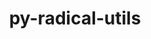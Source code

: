 ---
title: "py-radical-utils"
layout: cache
categories: [package, develop]
meta: {"versions": ["1.20.0"], "compilers": ["gcc@=11.1.0", "gcc@=11.4.0", "gcc@=9.4.0", "oneapi@=2023.2.0", "oneapi@=2023.2.1"], "oss": ["ubuntu20.04"], "platforms": ["linux"], "targets": ["aarch64", "neoverse_v1", "ppc64le", "x86_64_v3"], "stacks": ["e4s", "e4s-arm", "e4s-neoverse_v1", "e4s-oneapi", "e4s-power", "root"], "num_specs": 84, "num_specs_by_stack": {"root": 84, "e4s-arm": 12, "e4s-neoverse_v1": 10, "e4s-power": 21, "e4s": 20, "e4s-oneapi": 21}}
spec_details: [{"hash": "bxesxlvmgjzfegnkbhwtk6eim2awdy6m", "compiler": "gcc@=11.4.0", "versions": ["1.20.0"], "os": "ubuntu20.04", "platform": "linux", "target": "aarch64", "variants": ["build_system=python_pip"], "stacks": ["root", "e4s-arm"], "size": "-", "tarball": "https://binaries.spack.io/develop/build_cache/linux-ubuntu20.04-aarch64/gcc-11.4.0/py-radical-utils-1.20.0/linux-ubuntu20.04-aarch64-gcc-11.4.0-py-radical-utils-1.20.0-bxesxlvmgjzfegnkbhwtk6eim2awdy6m.spack"}, {"hash": "jia76dxawx3bbvq4n5ka2dm4vsgzkwuo", "compiler": "gcc@=11.4.0", "versions": ["1.20.0"], "os": "ubuntu20.04", "platform": "linux", "target": "aarch64", "variants": ["build_system=python_pip"], "stacks": ["root", "e4s-arm"], "size": "-", "tarball": "https://binaries.spack.io/develop/build_cache/linux-ubuntu20.04-aarch64/gcc-11.4.0/py-radical-utils-1.20.0/linux-ubuntu20.04-aarch64-gcc-11.4.0-py-radical-utils-1.20.0-jia76dxawx3bbvq4n5ka2dm4vsgzkwuo.spack"}, {"hash": "j7dupgbt6feb33g5xigkzwrltgskbyiw", "compiler": "gcc@=11.4.0", "versions": ["1.20.0"], "os": "ubuntu20.04", "platform": "linux", "target": "aarch64", "variants": ["build_system=python_pip"], "stacks": ["root", "e4s-arm"], "size": "-", "tarball": "https://binaries.spack.io/develop/build_cache/linux-ubuntu20.04-aarch64/gcc-11.4.0/py-radical-utils-1.20.0/linux-ubuntu20.04-aarch64-gcc-11.4.0-py-radical-utils-1.20.0-j7dupgbt6feb33g5xigkzwrltgskbyiw.spack"}, {"hash": "lx3g3uj57yux5o4j2jam4itvy7m2pggn", "compiler": "gcc@=11.4.0", "versions": ["1.20.0"], "os": "ubuntu20.04", "platform": "linux", "target": "aarch64", "variants": ["build_system=python_pip"], "stacks": ["root", "e4s-arm"], "size": "-", "tarball": "https://binaries.spack.io/develop/build_cache/linux-ubuntu20.04-aarch64/gcc-11.4.0/py-radical-utils-1.20.0/linux-ubuntu20.04-aarch64-gcc-11.4.0-py-radical-utils-1.20.0-lx3g3uj57yux5o4j2jam4itvy7m2pggn.spack"}, {"hash": "lzj3dyqqcvwgkjvsouoeqzkv2ur4xjlg", "compiler": "gcc@=11.4.0", "versions": ["1.20.0"], "os": "ubuntu20.04", "platform": "linux", "target": "aarch64", "variants": ["build_system=python_pip"], "stacks": ["root", "e4s-arm"], "size": "-", "tarball": "https://binaries.spack.io/develop/build_cache/linux-ubuntu20.04-aarch64/gcc-11.4.0/py-radical-utils-1.20.0/linux-ubuntu20.04-aarch64-gcc-11.4.0-py-radical-utils-1.20.0-lzj3dyqqcvwgkjvsouoeqzkv2ur4xjlg.spack"}, {"hash": "vv7tua7uillc7i4fj4sl7ll7vvyy4cbs", "compiler": "gcc@=11.4.0", "versions": ["1.20.0"], "os": "ubuntu20.04", "platform": "linux", "target": "aarch64", "variants": ["build_system=python_pip"], "stacks": ["root", "e4s-arm"], "size": "-", "tarball": "https://binaries.spack.io/develop/build_cache/linux-ubuntu20.04-aarch64/gcc-11.4.0/py-radical-utils-1.20.0/linux-ubuntu20.04-aarch64-gcc-11.4.0-py-radical-utils-1.20.0-vv7tua7uillc7i4fj4sl7ll7vvyy4cbs.spack"}, {"hash": "x3drhr7w2e6ypdhsrd5ybninibj2hb24", "compiler": "gcc@=11.4.0", "versions": ["1.20.0"], "os": "ubuntu20.04", "platform": "linux", "target": "aarch64", "variants": ["build_system=python_pip"], "stacks": ["root", "e4s-arm"], "size": "-", "tarball": "https://binaries.spack.io/develop/build_cache/linux-ubuntu20.04-aarch64/gcc-11.4.0/py-radical-utils-1.20.0/linux-ubuntu20.04-aarch64-gcc-11.4.0-py-radical-utils-1.20.0-x3drhr7w2e6ypdhsrd5ybninibj2hb24.spack"}, {"hash": "grnxsnv6xarartyflxoxq4oqrq46y64s", "compiler": "gcc@=11.4.0", "versions": ["1.20.0"], "os": "ubuntu20.04", "platform": "linux", "target": "aarch64", "variants": ["build_system=python_pip"], "stacks": ["root", "e4s-arm"], "size": "-", "tarball": "https://binaries.spack.io/develop/build_cache/linux-ubuntu20.04-aarch64/gcc-11.4.0/py-radical-utils-1.20.0/linux-ubuntu20.04-aarch64-gcc-11.4.0-py-radical-utils-1.20.0-grnxsnv6xarartyflxoxq4oqrq46y64s.spack"}, {"hash": "nf5woope7bf5dshz5ht5nl4bgfc2xnxm", "compiler": "gcc@=11.4.0", "versions": ["1.20.0"], "os": "ubuntu20.04", "platform": "linux", "target": "aarch64", "variants": ["build_system=python_pip"], "stacks": ["root", "e4s-arm"], "size": "-", "tarball": "https://binaries.spack.io/develop/build_cache/linux-ubuntu20.04-aarch64/gcc-11.4.0/py-radical-utils-1.20.0/linux-ubuntu20.04-aarch64-gcc-11.4.0-py-radical-utils-1.20.0-nf5woope7bf5dshz5ht5nl4bgfc2xnxm.spack"}, {"hash": "4qb7gfa477osj3wwxfsmejo2jrdl27so", "compiler": "gcc@=11.4.0", "versions": ["1.20.0"], "os": "ubuntu20.04", "platform": "linux", "target": "aarch64", "variants": ["build_system=python_pip"], "stacks": ["root", "e4s-arm"], "size": "-", "tarball": "https://binaries.spack.io/develop/build_cache/linux-ubuntu20.04-aarch64/gcc-11.4.0/py-radical-utils-1.20.0/linux-ubuntu20.04-aarch64-gcc-11.4.0-py-radical-utils-1.20.0-4qb7gfa477osj3wwxfsmejo2jrdl27so.spack"}, {"hash": "drovuq34d4bjlsayxmz7cmwfaa2x6vk2", "compiler": "gcc@=11.4.0", "versions": ["1.20.0"], "os": "ubuntu20.04", "platform": "linux", "target": "aarch64", "variants": ["build_system=python_pip"], "stacks": ["root", "e4s-arm"], "size": "-", "tarball": "https://binaries.spack.io/develop/build_cache/linux-ubuntu20.04-aarch64/gcc-11.4.0/py-radical-utils-1.20.0/linux-ubuntu20.04-aarch64-gcc-11.4.0-py-radical-utils-1.20.0-drovuq34d4bjlsayxmz7cmwfaa2x6vk2.spack"}, {"hash": "ydzyicdaudydpwkz7k7y4si45ep6rkwu", "compiler": "gcc@=11.4.0", "versions": ["1.20.0"], "os": "ubuntu20.04", "platform": "linux", "target": "aarch64", "variants": ["build_system=python_pip"], "stacks": ["root", "e4s-arm"], "size": "-", "tarball": "https://binaries.spack.io/develop/build_cache/linux-ubuntu20.04-aarch64/gcc-11.4.0/py-radical-utils-1.20.0/linux-ubuntu20.04-aarch64-gcc-11.4.0-py-radical-utils-1.20.0-ydzyicdaudydpwkz7k7y4si45ep6rkwu.spack"}, {"hash": "qeprc2roaj6xsa7mnqf5uwxxpdeblp5k", "compiler": "gcc@=11.4.0", "versions": ["1.20.0"], "os": "ubuntu20.04", "platform": "linux", "target": "neoverse_v1", "variants": ["build_system=python_pip"], "stacks": ["root", "e4s-neoverse_v1"], "size": "-", "tarball": "https://binaries.spack.io/develop/build_cache/linux-ubuntu20.04-neoverse_v1/gcc-11.4.0/py-radical-utils-1.20.0/linux-ubuntu20.04-neoverse_v1-gcc-11.4.0-py-radical-utils-1.20.0-qeprc2roaj6xsa7mnqf5uwxxpdeblp5k.spack"}, {"hash": "ulxmkkykf65jectsqqfelwu3bnl4ybfj", "compiler": "gcc@=11.4.0", "versions": ["1.20.0"], "os": "ubuntu20.04", "platform": "linux", "target": "neoverse_v1", "variants": ["build_system=python_pip"], "stacks": ["root", "e4s-neoverse_v1"], "size": "-", "tarball": "https://binaries.spack.io/develop/build_cache/linux-ubuntu20.04-neoverse_v1/gcc-11.4.0/py-radical-utils-1.20.0/linux-ubuntu20.04-neoverse_v1-gcc-11.4.0-py-radical-utils-1.20.0-ulxmkkykf65jectsqqfelwu3bnl4ybfj.spack"}, {"hash": "j5ydidj74tnwmqowk7oziti5jsho2jaf", "compiler": "gcc@=11.4.0", "versions": ["1.20.0"], "os": "ubuntu20.04", "platform": "linux", "target": "neoverse_v1", "variants": ["build_system=python_pip"], "stacks": ["root", "e4s-neoverse_v1"], "size": "-", "tarball": "https://binaries.spack.io/develop/build_cache/linux-ubuntu20.04-neoverse_v1/gcc-11.4.0/py-radical-utils-1.20.0/linux-ubuntu20.04-neoverse_v1-gcc-11.4.0-py-radical-utils-1.20.0-j5ydidj74tnwmqowk7oziti5jsho2jaf.spack"}, {"hash": "ih7vfn6d55mtcfcztmjkck45orzbgaaa", "compiler": "gcc@=11.4.0", "versions": ["1.20.0"], "os": "ubuntu20.04", "platform": "linux", "target": "neoverse_v1", "variants": ["build_system=python_pip"], "stacks": ["root", "e4s-neoverse_v1"], "size": "-", "tarball": "https://binaries.spack.io/develop/build_cache/linux-ubuntu20.04-neoverse_v1/gcc-11.4.0/py-radical-utils-1.20.0/linux-ubuntu20.04-neoverse_v1-gcc-11.4.0-py-radical-utils-1.20.0-ih7vfn6d55mtcfcztmjkck45orzbgaaa.spack"}, {"hash": "q5qmtkqqepqjqda2m6o2ehp5h6o4vrnk", "compiler": "gcc@=11.4.0", "versions": ["1.20.0"], "os": "ubuntu20.04", "platform": "linux", "target": "neoverse_v1", "variants": ["build_system=python_pip"], "stacks": ["root", "e4s-neoverse_v1"], "size": "-", "tarball": "https://binaries.spack.io/develop/build_cache/linux-ubuntu20.04-neoverse_v1/gcc-11.4.0/py-radical-utils-1.20.0/linux-ubuntu20.04-neoverse_v1-gcc-11.4.0-py-radical-utils-1.20.0-q5qmtkqqepqjqda2m6o2ehp5h6o4vrnk.spack"}, {"hash": "7enwae63dcvtw3iw6uvhiowiig7si7il", "compiler": "gcc@=11.4.0", "versions": ["1.20.0"], "os": "ubuntu20.04", "platform": "linux", "target": "neoverse_v1", "variants": ["build_system=python_pip"], "stacks": ["root", "e4s-neoverse_v1"], "size": "-", "tarball": "https://binaries.spack.io/develop/build_cache/linux-ubuntu20.04-neoverse_v1/gcc-11.4.0/py-radical-utils-1.20.0/linux-ubuntu20.04-neoverse_v1-gcc-11.4.0-py-radical-utils-1.20.0-7enwae63dcvtw3iw6uvhiowiig7si7il.spack"}, {"hash": "teowpc35xn25vtjxymudp5dlacew2lm2", "compiler": "gcc@=11.4.0", "versions": ["1.20.0"], "os": "ubuntu20.04", "platform": "linux", "target": "neoverse_v1", "variants": ["build_system=python_pip"], "stacks": ["root", "e4s-neoverse_v1"], "size": "-", "tarball": "https://binaries.spack.io/develop/build_cache/linux-ubuntu20.04-neoverse_v1/gcc-11.4.0/py-radical-utils-1.20.0/linux-ubuntu20.04-neoverse_v1-gcc-11.4.0-py-radical-utils-1.20.0-teowpc35xn25vtjxymudp5dlacew2lm2.spack"}, {"hash": "7xuyyx6d5vmhtp73r4drgsprd3oombyo", "compiler": "gcc@=11.4.0", "versions": ["1.20.0"], "os": "ubuntu20.04", "platform": "linux", "target": "neoverse_v1", "variants": ["build_system=python_pip"], "stacks": ["root", "e4s-neoverse_v1"], "size": "-", "tarball": "https://binaries.spack.io/develop/build_cache/linux-ubuntu20.04-neoverse_v1/gcc-11.4.0/py-radical-utils-1.20.0/linux-ubuntu20.04-neoverse_v1-gcc-11.4.0-py-radical-utils-1.20.0-7xuyyx6d5vmhtp73r4drgsprd3oombyo.spack"}, {"hash": "ul7g2gy3mfzilln5dkv5c3hhu6ax3vxy", "compiler": "gcc@=11.4.0", "versions": ["1.20.0"], "os": "ubuntu20.04", "platform": "linux", "target": "neoverse_v1", "variants": ["build_system=python_pip"], "stacks": ["root", "e4s-neoverse_v1"], "size": "-", "tarball": "https://binaries.spack.io/develop/build_cache/linux-ubuntu20.04-neoverse_v1/gcc-11.4.0/py-radical-utils-1.20.0/linux-ubuntu20.04-neoverse_v1-gcc-11.4.0-py-radical-utils-1.20.0-ul7g2gy3mfzilln5dkv5c3hhu6ax3vxy.spack"}, {"hash": "5jpywk4ymuwx5f2rzecwle5yrgisfh6v", "compiler": "gcc@=11.4.0", "versions": ["1.20.0"], "os": "ubuntu20.04", "platform": "linux", "target": "neoverse_v1", "variants": ["build_system=python_pip"], "stacks": ["root", "e4s-neoverse_v1"], "size": "-", "tarball": "https://binaries.spack.io/develop/build_cache/linux-ubuntu20.04-neoverse_v1/gcc-11.4.0/py-radical-utils-1.20.0/linux-ubuntu20.04-neoverse_v1-gcc-11.4.0-py-radical-utils-1.20.0-5jpywk4ymuwx5f2rzecwle5yrgisfh6v.spack"}, {"hash": "qgt7jask6rm34et2qwitdmkseatouhvz", "compiler": "gcc@=11.1.0", "versions": ["1.20.0"], "os": "ubuntu20.04", "platform": "linux", "target": "ppc64le", "variants": ["build_system=python_pip"], "stacks": ["root", "e4s-power"], "size": "-", "tarball": "https://binaries.spack.io/develop/build_cache/linux-ubuntu20.04-ppc64le/gcc-11.1.0/py-radical-utils-1.20.0/linux-ubuntu20.04-ppc64le-gcc-11.1.0-py-radical-utils-1.20.0-qgt7jask6rm34et2qwitdmkseatouhvz.spack"}, {"hash": "uclwuqdbzxaqowodyibomyfsfyg3ptur", "compiler": "gcc@=9.4.0", "versions": ["1.20.0"], "os": "ubuntu20.04", "platform": "linux", "target": "ppc64le", "variants": ["build_system=python_pip"], "stacks": ["root", "e4s-power"], "size": "-", "tarball": "https://binaries.spack.io/develop/build_cache/linux-ubuntu20.04-ppc64le/gcc-9.4.0/py-radical-utils-1.20.0/linux-ubuntu20.04-ppc64le-gcc-9.4.0-py-radical-utils-1.20.0-uclwuqdbzxaqowodyibomyfsfyg3ptur.spack"}, {"hash": "oawagupex2yxuhv5hxywq23zttz3g2zr", "compiler": "gcc@=9.4.0", "versions": ["1.20.0"], "os": "ubuntu20.04", "platform": "linux", "target": "ppc64le", "variants": ["build_system=python_pip"], "stacks": ["root", "e4s-power"], "size": "-", "tarball": "https://binaries.spack.io/develop/build_cache/linux-ubuntu20.04-ppc64le/gcc-9.4.0/py-radical-utils-1.20.0/linux-ubuntu20.04-ppc64le-gcc-9.4.0-py-radical-utils-1.20.0-oawagupex2yxuhv5hxywq23zttz3g2zr.spack"}, {"hash": "m7kr5cpx62gp2cmiebacll3zql3x77mc", "compiler": "gcc@=9.4.0", "versions": ["1.20.0"], "os": "ubuntu20.04", "platform": "linux", "target": "ppc64le", "variants": ["build_system=python_pip"], "stacks": ["root", "e4s-power"], "size": "-", "tarball": "https://binaries.spack.io/develop/build_cache/linux-ubuntu20.04-ppc64le/gcc-9.4.0/py-radical-utils-1.20.0/linux-ubuntu20.04-ppc64le-gcc-9.4.0-py-radical-utils-1.20.0-m7kr5cpx62gp2cmiebacll3zql3x77mc.spack"}, {"hash": "vt3zzxjczrpdazu72vxntr4rkvhsl6ss", "compiler": "gcc@=9.4.0", "versions": ["1.20.0"], "os": "ubuntu20.04", "platform": "linux", "target": "ppc64le", "variants": ["build_system=python_pip"], "stacks": ["root", "e4s-power"], "size": "-", "tarball": "https://binaries.spack.io/develop/build_cache/linux-ubuntu20.04-ppc64le/gcc-9.4.0/py-radical-utils-1.20.0/linux-ubuntu20.04-ppc64le-gcc-9.4.0-py-radical-utils-1.20.0-vt3zzxjczrpdazu72vxntr4rkvhsl6ss.spack"}, {"hash": "dxeastyo2rmnr2wvnk5piztmaeteyrkp", "compiler": "gcc@=9.4.0", "versions": ["1.20.0"], "os": "ubuntu20.04", "platform": "linux", "target": "ppc64le", "variants": ["build_system=python_pip"], "stacks": ["root", "e4s-power"], "size": "-", "tarball": "https://binaries.spack.io/develop/build_cache/linux-ubuntu20.04-ppc64le/gcc-9.4.0/py-radical-utils-1.20.0/linux-ubuntu20.04-ppc64le-gcc-9.4.0-py-radical-utils-1.20.0-dxeastyo2rmnr2wvnk5piztmaeteyrkp.spack"}, {"hash": "f3sfm6ib6wwbgpcpt5f6qbkhwoedyncr", "compiler": "gcc@=9.4.0", "versions": ["1.20.0"], "os": "ubuntu20.04", "platform": "linux", "target": "ppc64le", "variants": ["build_system=python_pip"], "stacks": ["root", "e4s-power"], "size": "-", "tarball": "https://binaries.spack.io/develop/build_cache/linux-ubuntu20.04-ppc64le/gcc-9.4.0/py-radical-utils-1.20.0/linux-ubuntu20.04-ppc64le-gcc-9.4.0-py-radical-utils-1.20.0-f3sfm6ib6wwbgpcpt5f6qbkhwoedyncr.spack"}, {"hash": "hru63wxgiwuy3uthwkbxhqevef5pn5zq", "compiler": "gcc@=9.4.0", "versions": ["1.20.0"], "os": "ubuntu20.04", "platform": "linux", "target": "ppc64le", "variants": ["build_system=python_pip"], "stacks": ["root", "e4s-power"], "size": "-", "tarball": "https://binaries.spack.io/develop/build_cache/linux-ubuntu20.04-ppc64le/gcc-9.4.0/py-radical-utils-1.20.0/linux-ubuntu20.04-ppc64le-gcc-9.4.0-py-radical-utils-1.20.0-hru63wxgiwuy3uthwkbxhqevef5pn5zq.spack"}, {"hash": "5p5h7rtarwqvwv7236x4icszxqd4hfgi", "compiler": "gcc@=9.4.0", "versions": ["1.20.0"], "os": "ubuntu20.04", "platform": "linux", "target": "ppc64le", "variants": ["build_system=python_pip"], "stacks": ["root", "e4s-power"], "size": "-", "tarball": "https://binaries.spack.io/develop/build_cache/linux-ubuntu20.04-ppc64le/gcc-9.4.0/py-radical-utils-1.20.0/linux-ubuntu20.04-ppc64le-gcc-9.4.0-py-radical-utils-1.20.0-5p5h7rtarwqvwv7236x4icszxqd4hfgi.spack"}, {"hash": "y56h4tbd6uh7sd5v2moj743xxzaktt46", "compiler": "gcc@=9.4.0", "versions": ["1.20.0"], "os": "ubuntu20.04", "platform": "linux", "target": "ppc64le", "variants": ["build_system=python_pip"], "stacks": ["root", "e4s-power"], "size": "-", "tarball": "https://binaries.spack.io/develop/build_cache/linux-ubuntu20.04-ppc64le/gcc-9.4.0/py-radical-utils-1.20.0/linux-ubuntu20.04-ppc64le-gcc-9.4.0-py-radical-utils-1.20.0-y56h4tbd6uh7sd5v2moj743xxzaktt46.spack"}, {"hash": "nx56vinv2wtxxj6gkozjvvjuefunnm4c", "compiler": "gcc@=9.4.0", "versions": ["1.20.0"], "os": "ubuntu20.04", "platform": "linux", "target": "ppc64le", "variants": ["build_system=python_pip"], "stacks": ["root", "e4s-power"], "size": "-", "tarball": "https://binaries.spack.io/develop/build_cache/linux-ubuntu20.04-ppc64le/gcc-9.4.0/py-radical-utils-1.20.0/linux-ubuntu20.04-ppc64le-gcc-9.4.0-py-radical-utils-1.20.0-nx56vinv2wtxxj6gkozjvvjuefunnm4c.spack"}, {"hash": "ul6wr7q7fkiyquul3f7gtdw3ecix3kpv", "compiler": "gcc@=9.4.0", "versions": ["1.20.0"], "os": "ubuntu20.04", "platform": "linux", "target": "ppc64le", "variants": ["build_system=python_pip"], "stacks": ["root", "e4s-power"], "size": "-", "tarball": "https://binaries.spack.io/develop/build_cache/linux-ubuntu20.04-ppc64le/gcc-9.4.0/py-radical-utils-1.20.0/linux-ubuntu20.04-ppc64le-gcc-9.4.0-py-radical-utils-1.20.0-ul6wr7q7fkiyquul3f7gtdw3ecix3kpv.spack"}, {"hash": "hnphtdbj4jkoybc5idurw6qnqxuzllo5", "compiler": "gcc@=9.4.0", "versions": ["1.20.0"], "os": "ubuntu20.04", "platform": "linux", "target": "ppc64le", "variants": ["build_system=python_pip"], "stacks": ["root", "e4s-power"], "size": "-", "tarball": "https://binaries.spack.io/develop/build_cache/linux-ubuntu20.04-ppc64le/gcc-9.4.0/py-radical-utils-1.20.0/linux-ubuntu20.04-ppc64le-gcc-9.4.0-py-radical-utils-1.20.0-hnphtdbj4jkoybc5idurw6qnqxuzllo5.spack"}, {"hash": "ljmsuun6bwy6upaqsqo6owcs7ljuhnwh", "compiler": "gcc@=9.4.0", "versions": ["1.20.0"], "os": "ubuntu20.04", "platform": "linux", "target": "ppc64le", "variants": ["build_system=python_pip"], "stacks": ["root", "e4s-power"], "size": "-", "tarball": "https://binaries.spack.io/develop/build_cache/linux-ubuntu20.04-ppc64le/gcc-9.4.0/py-radical-utils-1.20.0/linux-ubuntu20.04-ppc64le-gcc-9.4.0-py-radical-utils-1.20.0-ljmsuun6bwy6upaqsqo6owcs7ljuhnwh.spack"}, {"hash": "y56l2ow4ajdqonnix2cyw5pnsobav25j", "compiler": "gcc@=9.4.0", "versions": ["1.20.0"], "os": "ubuntu20.04", "platform": "linux", "target": "ppc64le", "variants": ["build_system=python_pip"], "stacks": ["root", "e4s-power"], "size": "-", "tarball": "https://binaries.spack.io/develop/build_cache/linux-ubuntu20.04-ppc64le/gcc-9.4.0/py-radical-utils-1.20.0/linux-ubuntu20.04-ppc64le-gcc-9.4.0-py-radical-utils-1.20.0-y56l2ow4ajdqonnix2cyw5pnsobav25j.spack"}, {"hash": "yljwm34x3zpmxlr7iv3az5xlgn5eankg", "compiler": "gcc@=9.4.0", "versions": ["1.20.0"], "os": "ubuntu20.04", "platform": "linux", "target": "ppc64le", "variants": ["build_system=python_pip"], "stacks": ["root", "e4s-power"], "size": "-", "tarball": "https://binaries.spack.io/develop/build_cache/linux-ubuntu20.04-ppc64le/gcc-9.4.0/py-radical-utils-1.20.0/linux-ubuntu20.04-ppc64le-gcc-9.4.0-py-radical-utils-1.20.0-yljwm34x3zpmxlr7iv3az5xlgn5eankg.spack"}, {"hash": "lc34adbtusfrw5npxsq3elccuigkxfha", "compiler": "gcc@=9.4.0", "versions": ["1.20.0"], "os": "ubuntu20.04", "platform": "linux", "target": "ppc64le", "variants": ["build_system=python_pip"], "stacks": ["root", "e4s-power"], "size": "-", "tarball": "https://binaries.spack.io/develop/build_cache/linux-ubuntu20.04-ppc64le/gcc-9.4.0/py-radical-utils-1.20.0/linux-ubuntu20.04-ppc64le-gcc-9.4.0-py-radical-utils-1.20.0-lc34adbtusfrw5npxsq3elccuigkxfha.spack"}, {"hash": "urnunazjimta7y3ldg5pjgvnopjyyqxo", "compiler": "gcc@=9.4.0", "versions": ["1.20.0"], "os": "ubuntu20.04", "platform": "linux", "target": "ppc64le", "variants": ["build_system=python_pip"], "stacks": ["root", "e4s-power"], "size": "-", "tarball": "https://binaries.spack.io/develop/build_cache/linux-ubuntu20.04-ppc64le/gcc-9.4.0/py-radical-utils-1.20.0/linux-ubuntu20.04-ppc64le-gcc-9.4.0-py-radical-utils-1.20.0-urnunazjimta7y3ldg5pjgvnopjyyqxo.spack"}, {"hash": "ks6tuagwdqckaejyji53xdvcx7fg62at", "compiler": "gcc@=9.4.0", "versions": ["1.20.0"], "os": "ubuntu20.04", "platform": "linux", "target": "ppc64le", "variants": ["build_system=python_pip"], "stacks": ["root", "e4s-power"], "size": "-", "tarball": "https://binaries.spack.io/develop/build_cache/linux-ubuntu20.04-ppc64le/gcc-9.4.0/py-radical-utils-1.20.0/linux-ubuntu20.04-ppc64le-gcc-9.4.0-py-radical-utils-1.20.0-ks6tuagwdqckaejyji53xdvcx7fg62at.spack"}, {"hash": "t44ukotwr6pes5yyjlezqal2hqturuy6", "compiler": "gcc@=9.4.0", "versions": ["1.20.0"], "os": "ubuntu20.04", "platform": "linux", "target": "ppc64le", "variants": ["build_system=python_pip"], "stacks": ["root", "e4s-power"], "size": "-", "tarball": "https://binaries.spack.io/develop/build_cache/linux-ubuntu20.04-ppc64le/gcc-9.4.0/py-radical-utils-1.20.0/linux-ubuntu20.04-ppc64le-gcc-9.4.0-py-radical-utils-1.20.0-t44ukotwr6pes5yyjlezqal2hqturuy6.spack"}, {"hash": "lprp7wwtid633gd5eznciyz7a6ftaga5", "compiler": "gcc@=9.4.0", "versions": ["1.20.0"], "os": "ubuntu20.04", "platform": "linux", "target": "ppc64le", "variants": ["build_system=python_pip"], "stacks": ["root", "e4s-power"], "size": "-", "tarball": "https://binaries.spack.io/develop/build_cache/linux-ubuntu20.04-ppc64le/gcc-9.4.0/py-radical-utils-1.20.0/linux-ubuntu20.04-ppc64le-gcc-9.4.0-py-radical-utils-1.20.0-lprp7wwtid633gd5eznciyz7a6ftaga5.spack"}, {"hash": "g7aergm2zrokd4tlpzyt5adtrmyiiumh", "compiler": "gcc@=11.4.0", "versions": ["1.20.0"], "os": "ubuntu20.04", "platform": "linux", "target": "x86_64_v3", "variants": ["build_system=python_pip"], "stacks": ["root", "e4s"], "size": "-", "tarball": "https://binaries.spack.io/develop/build_cache/linux-ubuntu20.04-x86_64_v3/gcc-11.4.0/py-radical-utils-1.20.0/linux-ubuntu20.04-x86_64_v3-gcc-11.4.0-py-radical-utils-1.20.0-g7aergm2zrokd4tlpzyt5adtrmyiiumh.spack"}, {"hash": "fbsginqjaued4ocbiodqt4xkykpbezco", "compiler": "gcc@=11.4.0", "versions": ["1.20.0"], "os": "ubuntu20.04", "platform": "linux", "target": "x86_64_v3", "variants": ["build_system=python_pip"], "stacks": ["root", "e4s"], "size": "-", "tarball": "https://binaries.spack.io/develop/build_cache/linux-ubuntu20.04-x86_64_v3/gcc-11.4.0/py-radical-utils-1.20.0/linux-ubuntu20.04-x86_64_v3-gcc-11.4.0-py-radical-utils-1.20.0-fbsginqjaued4ocbiodqt4xkykpbezco.spack"}, {"hash": "lqu5x32dpgk77hjhesljupb66xgbeois", "compiler": "gcc@=11.4.0", "versions": ["1.20.0"], "os": "ubuntu20.04", "platform": "linux", "target": "x86_64_v3", "variants": ["build_system=python_pip"], "stacks": ["root", "e4s"], "size": "-", "tarball": "https://binaries.spack.io/develop/build_cache/linux-ubuntu20.04-x86_64_v3/gcc-11.4.0/py-radical-utils-1.20.0/linux-ubuntu20.04-x86_64_v3-gcc-11.4.0-py-radical-utils-1.20.0-lqu5x32dpgk77hjhesljupb66xgbeois.spack"}, {"hash": "icknnh75x7rmg67ppqnxqyx5ibserotv", "compiler": "gcc@=11.4.0", "versions": ["1.20.0"], "os": "ubuntu20.04", "platform": "linux", "target": "x86_64_v3", "variants": ["build_system=python_pip"], "stacks": ["root", "e4s"], "size": "-", "tarball": "https://binaries.spack.io/develop/build_cache/linux-ubuntu20.04-x86_64_v3/gcc-11.4.0/py-radical-utils-1.20.0/linux-ubuntu20.04-x86_64_v3-gcc-11.4.0-py-radical-utils-1.20.0-icknnh75x7rmg67ppqnxqyx5ibserotv.spack"}, {"hash": "jv73xohkr2qi3eof2e6k6wolu4di55eo", "compiler": "gcc@=11.4.0", "versions": ["1.20.0"], "os": "ubuntu20.04", "platform": "linux", "target": "x86_64_v3", "variants": ["build_system=python_pip"], "stacks": ["root", "e4s"], "size": "-", "tarball": "https://binaries.spack.io/develop/build_cache/linux-ubuntu20.04-x86_64_v3/gcc-11.4.0/py-radical-utils-1.20.0/linux-ubuntu20.04-x86_64_v3-gcc-11.4.0-py-radical-utils-1.20.0-jv73xohkr2qi3eof2e6k6wolu4di55eo.spack"}, {"hash": "rbd5ggyw4l2bou275h5w5pwbzbwtom3n", "compiler": "gcc@=11.4.0", "versions": ["1.20.0"], "os": "ubuntu20.04", "platform": "linux", "target": "x86_64_v3", "variants": ["build_system=python_pip"], "stacks": ["root", "e4s"], "size": "-", "tarball": "https://binaries.spack.io/develop/build_cache/linux-ubuntu20.04-x86_64_v3/gcc-11.4.0/py-radical-utils-1.20.0/linux-ubuntu20.04-x86_64_v3-gcc-11.4.0-py-radical-utils-1.20.0-rbd5ggyw4l2bou275h5w5pwbzbwtom3n.spack"}, {"hash": "tjwgbabmous4gm5lgxdn5actr5aqel6p", "compiler": "gcc@=11.4.0", "versions": ["1.20.0"], "os": "ubuntu20.04", "platform": "linux", "target": "x86_64_v3", "variants": ["build_system=python_pip"], "stacks": ["root", "e4s"], "size": "-", "tarball": "https://binaries.spack.io/develop/build_cache/linux-ubuntu20.04-x86_64_v3/gcc-11.4.0/py-radical-utils-1.20.0/linux-ubuntu20.04-x86_64_v3-gcc-11.4.0-py-radical-utils-1.20.0-tjwgbabmous4gm5lgxdn5actr5aqel6p.spack"}, {"hash": "23lxqbeummibemu5gjgdkutephr6f6pj", "compiler": "gcc@=11.4.0", "versions": ["1.20.0"], "os": "ubuntu20.04", "platform": "linux", "target": "x86_64_v3", "variants": ["build_system=python_pip"], "stacks": ["root", "e4s"], "size": "-", "tarball": "https://binaries.spack.io/develop/build_cache/linux-ubuntu20.04-x86_64_v3/gcc-11.4.0/py-radical-utils-1.20.0/linux-ubuntu20.04-x86_64_v3-gcc-11.4.0-py-radical-utils-1.20.0-23lxqbeummibemu5gjgdkutephr6f6pj.spack"}, {"hash": "lpsevsikyqxcjgt43ek4654ir4gmc3hk", "compiler": "gcc@=11.4.0", "versions": ["1.20.0"], "os": "ubuntu20.04", "platform": "linux", "target": "x86_64_v3", "variants": ["build_system=python_pip"], "stacks": ["root", "e4s"], "size": "-", "tarball": "https://binaries.spack.io/develop/build_cache/linux-ubuntu20.04-x86_64_v3/gcc-11.4.0/py-radical-utils-1.20.0/linux-ubuntu20.04-x86_64_v3-gcc-11.4.0-py-radical-utils-1.20.0-lpsevsikyqxcjgt43ek4654ir4gmc3hk.spack"}, {"hash": "asgsantpopqwkcvskem3hanszejppu4p", "compiler": "gcc@=11.4.0", "versions": ["1.20.0"], "os": "ubuntu20.04", "platform": "linux", "target": "x86_64_v3", "variants": ["build_system=python_pip"], "stacks": ["root", "e4s"], "size": "-", "tarball": "https://binaries.spack.io/develop/build_cache/linux-ubuntu20.04-x86_64_v3/gcc-11.4.0/py-radical-utils-1.20.0/linux-ubuntu20.04-x86_64_v3-gcc-11.4.0-py-radical-utils-1.20.0-asgsantpopqwkcvskem3hanszejppu4p.spack"}, {"hash": "fq7m3myygzdagdgd3unqgpi63inu5drx", "compiler": "gcc@=11.4.0", "versions": ["1.20.0"], "os": "ubuntu20.04", "platform": "linux", "target": "x86_64_v3", "variants": ["build_system=python_pip"], "stacks": ["root", "e4s"], "size": "-", "tarball": "https://binaries.spack.io/develop/build_cache/linux-ubuntu20.04-x86_64_v3/gcc-11.4.0/py-radical-utils-1.20.0/linux-ubuntu20.04-x86_64_v3-gcc-11.4.0-py-radical-utils-1.20.0-fq7m3myygzdagdgd3unqgpi63inu5drx.spack"}, {"hash": "bmqlextfswe6eyvopfuocpyzv43n5efh", "compiler": "gcc@=11.4.0", "versions": ["1.20.0"], "os": "ubuntu20.04", "platform": "linux", "target": "x86_64_v3", "variants": ["build_system=python_pip"], "stacks": ["root", "e4s"], "size": "-", "tarball": "https://binaries.spack.io/develop/build_cache/linux-ubuntu20.04-x86_64_v3/gcc-11.4.0/py-radical-utils-1.20.0/linux-ubuntu20.04-x86_64_v3-gcc-11.4.0-py-radical-utils-1.20.0-bmqlextfswe6eyvopfuocpyzv43n5efh.spack"}, {"hash": "pc6pv6nnowgnfeukqtwhifja5roitv44", "compiler": "gcc@=11.4.0", "versions": ["1.20.0"], "os": "ubuntu20.04", "platform": "linux", "target": "x86_64_v3", "variants": ["build_system=python_pip"], "stacks": ["root", "e4s"], "size": "-", "tarball": "https://binaries.spack.io/develop/build_cache/linux-ubuntu20.04-x86_64_v3/gcc-11.4.0/py-radical-utils-1.20.0/linux-ubuntu20.04-x86_64_v3-gcc-11.4.0-py-radical-utils-1.20.0-pc6pv6nnowgnfeukqtwhifja5roitv44.spack"}, {"hash": "6m2rexes26lahwgyw3ui22ry6zmj5x2h", "compiler": "gcc@=11.4.0", "versions": ["1.20.0"], "os": "ubuntu20.04", "platform": "linux", "target": "x86_64_v3", "variants": ["build_system=python_pip"], "stacks": ["root", "e4s"], "size": "-", "tarball": "https://binaries.spack.io/develop/build_cache/linux-ubuntu20.04-x86_64_v3/gcc-11.4.0/py-radical-utils-1.20.0/linux-ubuntu20.04-x86_64_v3-gcc-11.4.0-py-radical-utils-1.20.0-6m2rexes26lahwgyw3ui22ry6zmj5x2h.spack"}, {"hash": "7v55efbf5byylll5nwubfacctneaayyk", "compiler": "gcc@=11.4.0", "versions": ["1.20.0"], "os": "ubuntu20.04", "platform": "linux", "target": "x86_64_v3", "variants": ["build_system=python_pip"], "stacks": ["root", "e4s"], "size": "-", "tarball": "https://binaries.spack.io/develop/build_cache/linux-ubuntu20.04-x86_64_v3/gcc-11.4.0/py-radical-utils-1.20.0/linux-ubuntu20.04-x86_64_v3-gcc-11.4.0-py-radical-utils-1.20.0-7v55efbf5byylll5nwubfacctneaayyk.spack"}, {"hash": "4nn4idkrsh5xuizumuw6rch5dzrlsh5f", "compiler": "gcc@=11.4.0", "versions": ["1.20.0"], "os": "ubuntu20.04", "platform": "linux", "target": "x86_64_v3", "variants": ["build_system=python_pip"], "stacks": ["root", "e4s"], "size": "-", "tarball": "https://binaries.spack.io/develop/build_cache/linux-ubuntu20.04-x86_64_v3/gcc-11.4.0/py-radical-utils-1.20.0/linux-ubuntu20.04-x86_64_v3-gcc-11.4.0-py-radical-utils-1.20.0-4nn4idkrsh5xuizumuw6rch5dzrlsh5f.spack"}, {"hash": "uicei4p5qpjgu6c2jqt7yikdsgn4laqd", "compiler": "gcc@=11.4.0", "versions": ["1.20.0"], "os": "ubuntu20.04", "platform": "linux", "target": "x86_64_v3", "variants": ["build_system=python_pip"], "stacks": ["root", "e4s"], "size": "-", "tarball": "https://binaries.spack.io/develop/build_cache/linux-ubuntu20.04-x86_64_v3/gcc-11.4.0/py-radical-utils-1.20.0/linux-ubuntu20.04-x86_64_v3-gcc-11.4.0-py-radical-utils-1.20.0-uicei4p5qpjgu6c2jqt7yikdsgn4laqd.spack"}, {"hash": "bxyhj64kjx3xj6dhaunpzqzwdfpsyfda", "compiler": "gcc@=11.4.0", "versions": ["1.20.0"], "os": "ubuntu20.04", "platform": "linux", "target": "x86_64_v3", "variants": ["build_system=python_pip"], "stacks": ["root", "e4s"], "size": "-", "tarball": "https://binaries.spack.io/develop/build_cache/linux-ubuntu20.04-x86_64_v3/gcc-11.4.0/py-radical-utils-1.20.0/linux-ubuntu20.04-x86_64_v3-gcc-11.4.0-py-radical-utils-1.20.0-bxyhj64kjx3xj6dhaunpzqzwdfpsyfda.spack"}, {"hash": "fb7q2gy5xi4wrsxhptg4ycxb6exyfop7", "compiler": "gcc@=11.4.0", "versions": ["1.20.0"], "os": "ubuntu20.04", "platform": "linux", "target": "x86_64_v3", "variants": ["build_system=python_pip"], "stacks": ["root", "e4s"], "size": "-", "tarball": "https://binaries.spack.io/develop/build_cache/linux-ubuntu20.04-x86_64_v3/gcc-11.4.0/py-radical-utils-1.20.0/linux-ubuntu20.04-x86_64_v3-gcc-11.4.0-py-radical-utils-1.20.0-fb7q2gy5xi4wrsxhptg4ycxb6exyfop7.spack"}, {"hash": "oaswuwylhblwe64rx7vuhbx6p537eimp", "compiler": "gcc@=11.4.0", "versions": ["1.20.0"], "os": "ubuntu20.04", "platform": "linux", "target": "x86_64_v3", "variants": ["build_system=python_pip"], "stacks": ["root", "e4s"], "size": "-", "tarball": "https://binaries.spack.io/develop/build_cache/linux-ubuntu20.04-x86_64_v3/gcc-11.4.0/py-radical-utils-1.20.0/linux-ubuntu20.04-x86_64_v3-gcc-11.4.0-py-radical-utils-1.20.0-oaswuwylhblwe64rx7vuhbx6p537eimp.spack"}, {"hash": "6vhraz7kawsuh6wsqegml6jins3r3r5v", "compiler": "oneapi@=2023.2.0", "versions": ["1.20.0"], "os": "ubuntu20.04", "platform": "linux", "target": "x86_64_v3", "variants": ["build_system=python_pip"], "stacks": ["root", "e4s-oneapi"], "size": "-", "tarball": "https://binaries.spack.io/develop/build_cache/linux-ubuntu20.04-x86_64_v3/oneapi-2023.2.0/py-radical-utils-1.20.0/linux-ubuntu20.04-x86_64_v3-oneapi-2023.2.0-py-radical-utils-1.20.0-6vhraz7kawsuh6wsqegml6jins3r3r5v.spack"}, {"hash": "7jylksjxphbhkatuahyloqgz3z7ezlau", "compiler": "oneapi@=2023.2.1", "versions": ["1.20.0"], "os": "ubuntu20.04", "platform": "linux", "target": "x86_64_v3", "variants": ["build_system=python_pip"], "stacks": ["root", "e4s-oneapi"], "size": "-", "tarball": "https://binaries.spack.io/develop/build_cache/linux-ubuntu20.04-x86_64_v3/oneapi-2023.2.1/py-radical-utils-1.20.0/linux-ubuntu20.04-x86_64_v3-oneapi-2023.2.1-py-radical-utils-1.20.0-7jylksjxphbhkatuahyloqgz3z7ezlau.spack"}, {"hash": "sf6gsvm2zz2tx5gh7ie4za7urjfiptzv", "compiler": "oneapi@=2023.2.1", "versions": ["1.20.0"], "os": "ubuntu20.04", "platform": "linux", "target": "x86_64_v3", "variants": ["build_system=python_pip"], "stacks": ["root", "e4s-oneapi"], "size": "-", "tarball": "https://binaries.spack.io/develop/build_cache/linux-ubuntu20.04-x86_64_v3/oneapi-2023.2.1/py-radical-utils-1.20.0/linux-ubuntu20.04-x86_64_v3-oneapi-2023.2.1-py-radical-utils-1.20.0-sf6gsvm2zz2tx5gh7ie4za7urjfiptzv.spack"}, {"hash": "ktyb3ixwgtid5hld65my4hi62rue2ohu", "compiler": "oneapi@=2023.2.1", "versions": ["1.20.0"], "os": "ubuntu20.04", "platform": "linux", "target": "x86_64_v3", "variants": ["build_system=python_pip"], "stacks": ["root", "e4s-oneapi"], "size": "-", "tarball": "https://binaries.spack.io/develop/build_cache/linux-ubuntu20.04-x86_64_v3/oneapi-2023.2.1/py-radical-utils-1.20.0/linux-ubuntu20.04-x86_64_v3-oneapi-2023.2.1-py-radical-utils-1.20.0-ktyb3ixwgtid5hld65my4hi62rue2ohu.spack"}, {"hash": "kgiutp6zwg26c7gvhs5dopksf4bopgkv", "compiler": "oneapi@=2023.2.1", "versions": ["1.20.0"], "os": "ubuntu20.04", "platform": "linux", "target": "x86_64_v3", "variants": ["build_system=python_pip"], "stacks": ["root", "e4s-oneapi"], "size": "-", "tarball": "https://binaries.spack.io/develop/build_cache/linux-ubuntu20.04-x86_64_v3/oneapi-2023.2.1/py-radical-utils-1.20.0/linux-ubuntu20.04-x86_64_v3-oneapi-2023.2.1-py-radical-utils-1.20.0-kgiutp6zwg26c7gvhs5dopksf4bopgkv.spack"}, {"hash": "zrfx73oavge673utlhrgcrun4uqq6upa", "compiler": "oneapi@=2023.2.1", "versions": ["1.20.0"], "os": "ubuntu20.04", "platform": "linux", "target": "x86_64_v3", "variants": ["build_system=python_pip"], "stacks": ["root", "e4s-oneapi"], "size": "-", "tarball": "https://binaries.spack.io/develop/build_cache/linux-ubuntu20.04-x86_64_v3/oneapi-2023.2.1/py-radical-utils-1.20.0/linux-ubuntu20.04-x86_64_v3-oneapi-2023.2.1-py-radical-utils-1.20.0-zrfx73oavge673utlhrgcrun4uqq6upa.spack"}, {"hash": "uwiez7hgx2c2byz4wbsq23bhpphfukzk", "compiler": "oneapi@=2023.2.1", "versions": ["1.20.0"], "os": "ubuntu20.04", "platform": "linux", "target": "x86_64_v3", "variants": ["build_system=python_pip"], "stacks": ["root", "e4s-oneapi"], "size": "-", "tarball": "https://binaries.spack.io/develop/build_cache/linux-ubuntu20.04-x86_64_v3/oneapi-2023.2.1/py-radical-utils-1.20.0/linux-ubuntu20.04-x86_64_v3-oneapi-2023.2.1-py-radical-utils-1.20.0-uwiez7hgx2c2byz4wbsq23bhpphfukzk.spack"}, {"hash": "u5xe3rpkslz4xhwhu6etbbk7fjji4exm", "compiler": "oneapi@=2023.2.1", "versions": ["1.20.0"], "os": "ubuntu20.04", "platform": "linux", "target": "x86_64_v3", "variants": ["build_system=python_pip"], "stacks": ["root", "e4s-oneapi"], "size": "-", "tarball": "https://binaries.spack.io/develop/build_cache/linux-ubuntu20.04-x86_64_v3/oneapi-2023.2.1/py-radical-utils-1.20.0/linux-ubuntu20.04-x86_64_v3-oneapi-2023.2.1-py-radical-utils-1.20.0-u5xe3rpkslz4xhwhu6etbbk7fjji4exm.spack"}, {"hash": "hutisb4wtfnpml7lajkuztqo35sbmgik", "compiler": "oneapi@=2023.2.1", "versions": ["1.20.0"], "os": "ubuntu20.04", "platform": "linux", "target": "x86_64_v3", "variants": ["build_system=python_pip"], "stacks": ["root", "e4s-oneapi"], "size": "-", "tarball": "https://binaries.spack.io/develop/build_cache/linux-ubuntu20.04-x86_64_v3/oneapi-2023.2.1/py-radical-utils-1.20.0/linux-ubuntu20.04-x86_64_v3-oneapi-2023.2.1-py-radical-utils-1.20.0-hutisb4wtfnpml7lajkuztqo35sbmgik.spack"}, {"hash": "sibgnobsb7hthsfevtd7ag7ysauaqlba", "compiler": "oneapi@=2023.2.1", "versions": ["1.20.0"], "os": "ubuntu20.04", "platform": "linux", "target": "x86_64_v3", "variants": ["build_system=python_pip"], "stacks": ["root", "e4s-oneapi"], "size": "-", "tarball": "https://binaries.spack.io/develop/build_cache/linux-ubuntu20.04-x86_64_v3/oneapi-2023.2.1/py-radical-utils-1.20.0/linux-ubuntu20.04-x86_64_v3-oneapi-2023.2.1-py-radical-utils-1.20.0-sibgnobsb7hthsfevtd7ag7ysauaqlba.spack"}, {"hash": "qp6idzaov7qha6dges4o6qntr4eylg3o", "compiler": "oneapi@=2023.2.1", "versions": ["1.20.0"], "os": "ubuntu20.04", "platform": "linux", "target": "x86_64_v3", "variants": ["build_system=python_pip"], "stacks": ["root", "e4s-oneapi"], "size": "-", "tarball": "https://binaries.spack.io/develop/build_cache/linux-ubuntu20.04-x86_64_v3/oneapi-2023.2.1/py-radical-utils-1.20.0/linux-ubuntu20.04-x86_64_v3-oneapi-2023.2.1-py-radical-utils-1.20.0-qp6idzaov7qha6dges4o6qntr4eylg3o.spack"}, {"hash": "2xiybk3wiusldlm6ifm737lgschd3it2", "compiler": "oneapi@=2023.2.1", "versions": ["1.20.0"], "os": "ubuntu20.04", "platform": "linux", "target": "x86_64_v3", "variants": ["build_system=python_pip"], "stacks": ["root", "e4s-oneapi"], "size": "-", "tarball": "https://binaries.spack.io/develop/build_cache/linux-ubuntu20.04-x86_64_v3/oneapi-2023.2.1/py-radical-utils-1.20.0/linux-ubuntu20.04-x86_64_v3-oneapi-2023.2.1-py-radical-utils-1.20.0-2xiybk3wiusldlm6ifm737lgschd3it2.spack"}, {"hash": "ox6y4ibigyfalbyyxwkvppleiio2pcvi", "compiler": "oneapi@=2023.2.1", "versions": ["1.20.0"], "os": "ubuntu20.04", "platform": "linux", "target": "x86_64_v3", "variants": ["build_system=python_pip"], "stacks": ["root", "e4s-oneapi"], "size": "-", "tarball": "https://binaries.spack.io/develop/build_cache/linux-ubuntu20.04-x86_64_v3/oneapi-2023.2.1/py-radical-utils-1.20.0/linux-ubuntu20.04-x86_64_v3-oneapi-2023.2.1-py-radical-utils-1.20.0-ox6y4ibigyfalbyyxwkvppleiio2pcvi.spack"}, {"hash": "qm67mkaiq2wgtqqcixjiblzp4xaih5ay", "compiler": "oneapi@=2023.2.1", "versions": ["1.20.0"], "os": "ubuntu20.04", "platform": "linux", "target": "x86_64_v3", "variants": ["build_system=python_pip"], "stacks": ["root", "e4s-oneapi"], "size": "-", "tarball": "https://binaries.spack.io/develop/build_cache/linux-ubuntu20.04-x86_64_v3/oneapi-2023.2.1/py-radical-utils-1.20.0/linux-ubuntu20.04-x86_64_v3-oneapi-2023.2.1-py-radical-utils-1.20.0-qm67mkaiq2wgtqqcixjiblzp4xaih5ay.spack"}, {"hash": "ltnsojopfr2owziw3eyquo6n5ferxg5v", "compiler": "oneapi@=2023.2.1", "versions": ["1.20.0"], "os": "ubuntu20.04", "platform": "linux", "target": "x86_64_v3", "variants": ["build_system=python_pip"], "stacks": ["root", "e4s-oneapi"], "size": "-", "tarball": "https://binaries.spack.io/develop/build_cache/linux-ubuntu20.04-x86_64_v3/oneapi-2023.2.1/py-radical-utils-1.20.0/linux-ubuntu20.04-x86_64_v3-oneapi-2023.2.1-py-radical-utils-1.20.0-ltnsojopfr2owziw3eyquo6n5ferxg5v.spack"}, {"hash": "vodaphq72rcxfvh2r7b45pm4kz4fwlwp", "compiler": "oneapi@=2023.2.1", "versions": ["1.20.0"], "os": "ubuntu20.04", "platform": "linux", "target": "x86_64_v3", "variants": ["build_system=python_pip"], "stacks": ["root", "e4s-oneapi"], "size": "-", "tarball": "https://binaries.spack.io/develop/build_cache/linux-ubuntu20.04-x86_64_v3/oneapi-2023.2.1/py-radical-utils-1.20.0/linux-ubuntu20.04-x86_64_v3-oneapi-2023.2.1-py-radical-utils-1.20.0-vodaphq72rcxfvh2r7b45pm4kz4fwlwp.spack"}, {"hash": "rm4ezfez5c26h5atbsxosrrwte5kazwu", "compiler": "oneapi@=2023.2.1", "versions": ["1.20.0"], "os": "ubuntu20.04", "platform": "linux", "target": "x86_64_v3", "variants": ["build_system=python_pip"], "stacks": ["root", "e4s-oneapi"], "size": "-", "tarball": "https://binaries.spack.io/develop/build_cache/linux-ubuntu20.04-x86_64_v3/oneapi-2023.2.1/py-radical-utils-1.20.0/linux-ubuntu20.04-x86_64_v3-oneapi-2023.2.1-py-radical-utils-1.20.0-rm4ezfez5c26h5atbsxosrrwte5kazwu.spack"}, {"hash": "2ey6havdoqggxcntnywjujszhsl3lxqn", "compiler": "oneapi@=2023.2.1", "versions": ["1.20.0"], "os": "ubuntu20.04", "platform": "linux", "target": "x86_64_v3", "variants": ["build_system=python_pip"], "stacks": ["root", "e4s-oneapi"], "size": "-", "tarball": "https://binaries.spack.io/develop/build_cache/linux-ubuntu20.04-x86_64_v3/oneapi-2023.2.1/py-radical-utils-1.20.0/linux-ubuntu20.04-x86_64_v3-oneapi-2023.2.1-py-radical-utils-1.20.0-2ey6havdoqggxcntnywjujszhsl3lxqn.spack"}, {"hash": "owu4zt2qw4ukxhi25guctlfcmtlzpjsb", "compiler": "oneapi@=2023.2.1", "versions": ["1.20.0"], "os": "ubuntu20.04", "platform": "linux", "target": "x86_64_v3", "variants": ["build_system=python_pip"], "stacks": ["root", "e4s-oneapi"], "size": "-", "tarball": "https://binaries.spack.io/develop/build_cache/linux-ubuntu20.04-x86_64_v3/oneapi-2023.2.1/py-radical-utils-1.20.0/linux-ubuntu20.04-x86_64_v3-oneapi-2023.2.1-py-radical-utils-1.20.0-owu4zt2qw4ukxhi25guctlfcmtlzpjsb.spack"}, {"hash": "vrtmvwdb7q7iif4v3jjw5o7xqjpeut4k", "compiler": "oneapi@=2023.2.1", "versions": ["1.20.0"], "os": "ubuntu20.04", "platform": "linux", "target": "x86_64_v3", "variants": ["build_system=python_pip"], "stacks": ["root", "e4s-oneapi"], "size": "-", "tarball": "https://binaries.spack.io/develop/build_cache/linux-ubuntu20.04-x86_64_v3/oneapi-2023.2.1/py-radical-utils-1.20.0/linux-ubuntu20.04-x86_64_v3-oneapi-2023.2.1-py-radical-utils-1.20.0-vrtmvwdb7q7iif4v3jjw5o7xqjpeut4k.spack"}, {"hash": "wabv4m3cxhxppm3fkh6xl2nrlnqwkrmf", "compiler": "oneapi@=2023.2.1", "versions": ["1.20.0"], "os": "ubuntu20.04", "platform": "linux", "target": "x86_64_v3", "variants": ["build_system=python_pip"], "stacks": ["root", "e4s-oneapi"], "size": "-", "tarball": "https://binaries.spack.io/develop/build_cache/linux-ubuntu20.04-x86_64_v3/oneapi-2023.2.1/py-radical-utils-1.20.0/linux-ubuntu20.04-x86_64_v3-oneapi-2023.2.1-py-radical-utils-1.20.0-wabv4m3cxhxppm3fkh6xl2nrlnqwkrmf.spack"}]
---